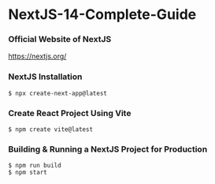 # NextJS-14-Complete-Guide

### Official Website of NextJS
https://nextjs.org/

### NextJS Installation
```
$ npx create-next-app@latest
```

### Create React Project Using Vite
```
$ npm create vite@latest
```

### Building & Running a NextJS Project for Production
```
$ npm run build
$ npm start
```